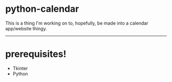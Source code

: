 # python-calendar
This is a thing I'm working on to, hopefully, be made into a calendar app/website thingy.

-------------------------------------------------------------------------------

# prerequisites!
- Tkinter 
- Python
